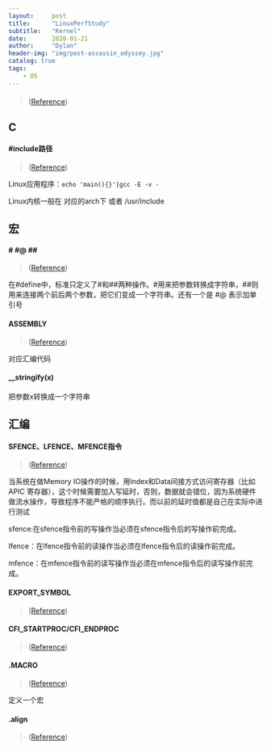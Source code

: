 ```yaml
---
layout:     post
title:      "LinuxPerfStudy"
subtitle:   "Kernel"
date:       2020-01-21
author:     "Dylan"
header-img: "img/post-assassin_odyssey.jpg"
catalog: true
tags:
    - OS
---
```



#### 

> ([Reference]())


## C


#### #include路径

> ([Reference](https://www.cnblogs.com/amanlikethis/p/6914265.html))

Linux应用程序：`echo 'main(){}'|gcc -E -v -`

Linux内核一般在 对应的arch下 或者 /usr/include


## 宏


#### # #@ \#\#

> ([Reference](https://www.cnblogs.com/skyofbitbit/p/4210626.html))

在#define中，标准只定义了#和##两种操作。#用来把参数转换成字符串，##则用来连接两个前后两个参数，把它们变成一个字符串。还有一个是 #@ 表示加单引号


#### __ASSEMBLY__

> ([Reference](https://my.oschina.net/u/930588/blog/134751))

对应汇编代码


#### __stringify(x)

把参数x转换成一个字符串


## 汇编


#### SFENCE、LFENCE、MFENCE指令

> ([Reference](https://blog.csdn.net/admiral_j/article/details/8072855))

当系统在做Memory IO操作的时候，用Index和Data间接方式访问寄存器（比如APIC 寄存器），这个时候需要加入写延时，否则，数据就会错位，因为系统硬件做流水操作，导致程序不能严格的顺序执行。而以前的延时值都是自己在实际中进行测试

sfence:在sfence指令前的写操作当必须在sfence指令后的写操作前完成。

lfence：在lfence指令前的读操作当必须在lfence指令后的读操作前完成。

mfence：在mfence指令前的读写操作当必须在mfence指令后的读写操作前完成。


#### EXPORT_SYMBOL

> ([Reference](https://blog.csdn.net/qq_37858386/article/details/78444168))


#### CFI_STARTPROC/CFI_ENDPROC

> ([Reference](https://blog.csdn.net/permike/article/details/41550991))


#### .MACRO

> ([Reference](https://www.cnblogs.com/Widesky/p/9006954.html))

定义一个宏


#### .align

> ([Reference](https://www.cnblogs.com/GaryEmbed/archive/2012/11/21/2780783.html))


